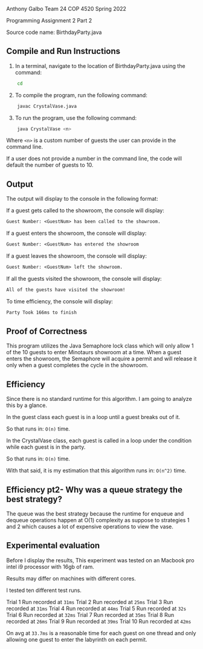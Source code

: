 Anthony Galbo
Team 24
COP 4520 Spring 2022

Programming Assignment 2 Part 2

Source code name: BirthdayParty.java

## Compile and Run Instructions

1. In a terminal, navigate to the location of BirthdayParty.java using the command:
```bash
    cd
```
2. To compile the program, run the following command:
```bash
    javac CrystalVase.java
```
3. To run the program, use the following command:
```bash
    java CrystalVase <n>
```

Where ```<n>``` is a custom number of guests the user can provide in the command line.

If a user does not provide a number in the command line, the code will default the number of guests to 10.

## Output

The output will display to the console in the following format:

If a guest gets called to the showroom, the console will display:
```txt
Guest Number: <GuestNum> has been called to the showroom.
```

If a guest enters the showroom, the console will display:
```txt
Guest Number: <GuestNum> has entered the showroom
```

If a guest leaves the showroom, the console will display:
```txt
Guest Number: <GuestNum> left the showroom.
```

If all the guests visited the showroom, the console will display:
```txt
All of the guests have visited the showroom!
```

To time efficiency, the console will display:
```txt
Party Took 166ms to finish
```

## Proof of Correctness
This program utilizes the Java Semaphore lock class which will only allow 1 of the 10 guests to enter Minotaurs showroom at a time. When a guest enters the showroom, the Semaphore will acquire a permit and will release it only when a guest completes the cycle in the showroom.

## Efficiency

Since there is no standard runtime for this algorithm. I am going to analyze this by a glance.

In the guest class each guest is in a loop until a guest breaks out of it.

So that runs in: ```O(n)``` time.

In the CrystalVase class, each guest is called in a loop under the condition while each guest is in the party.

So that runs in: ```O(n)``` time.

With that said, it is my estimation that this algorithm runs in: ```O(n^2)``` time.

## Efficiency pt2- Why was a queue strategy the best strategy?

The queue was the best strategy because the runtime for enqueue and dequeue operations happen at O(1) complexity as suppose to strategies 1 and 2 which causes a lot of expensive operations to view the vase.


## Experimental evaluation

Before I display the results, This experiment was tested on an Macbook pro intel i9 processor with 16gb of ram.

Results may differ on machines with different cores.

I tested ten different test runs.

Trial 1 Run recorded at ```31ms```
Trial 2 Run recorded at ```25ms```
Trial 3 Run recorded at ```31ms```
Trial 4 Run recorded at ```44ms```
Trial 5 Run recorded at ```32s```
Trial 6 Run recorded at ```32ms```
Trial 7 Run recorded at ```35ms```
Trial 8 Run recorded at ```26ms```
Trial 9 Run recorded at ```39ms```
Trial 10 Run recorded at ```42ms```

On avg at ```33.7ms``` is a reasonable time for each guest on one thread and only allowing one guest to enter the labyrinth on each permit.  
